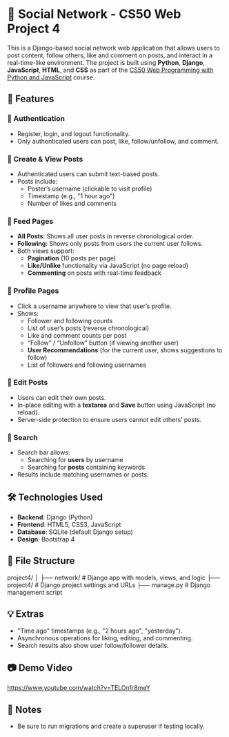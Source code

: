 # 📱 Social Network - CS50 Web Project 4

This is a Django-based social network web application that allows users to post content, follow others, like and comment on posts, and interact in a real-time-like environment. The project is built using **Python**, **Django**, **JavaScript**, **HTML**, and **CSS** as part of the [CS50 Web Programming with Python and JavaScript](https://cs50.harvard.edu/web/) course.

## 🚀 Features

### 🔹 Authentication
- Register, login, and logout functionality.
- Only authenticated users can post, like, follow/unfollow, and comment.

### 🔹 Create & View Posts
- Authenticated users can submit text-based posts.
- Posts include:
  - Poster’s username (clickable to visit profile)
  - Timestamp (e.g., "1 hour ago")
  - Number of likes and comments

### 🔹 Feed Pages
- **All Posts**: Shows all user posts in reverse chronological order.
- **Following**: Shows only posts from users the current user follows.
- Both views support:
  - **Pagination** (10 posts per page)
  - **Like/Unlike** functionality via JavaScript (no page reload)
  - **Commenting** on posts with real-time feedback

### 🔹 Profile Pages
- Click a username anywhere to view that user’s profile.
- Shows:
  - Follower and following counts
  - List of user’s posts (reverse chronological)
  - Like and comment counts per post
  - “Follow” / “Unfollow” button (if viewing another user)
  - **User Recommendations** (for the current user, shows suggestions to follow)
  - List of followers and following usernames

### 🔹 Edit Posts
- Users can edit their own posts.
- In-place editing with a **textarea** and **Save** button using JavaScript (no reload).
- Server-side protection to ensure users cannot edit others’ posts.

### 🔹 Search
- Search bar allows:
  - Searching for **users** by username
  - Searching for **posts** containing keywords
- Results include matching usernames or posts.

## 🛠️ Technologies Used

- **Backend**: Django (Python)
- **Frontend**: HTML5, CSS3, JavaScript
- **Database**: SQLite (default Django setup)
- **Design**: Bootstrap 4

## 📁 File Structure
  project4/
  │
  ├── network/ # Django app with models, views, and logic
  ├── project4/ # Django project settings and URLs
  ├── manage.py # Django management script

## 💡 Extras
- "Time ago" timestamps (e.g., "2 hours ago", "yesterday").
- Asynchronous operations for liking, editing, and commenting.
- Search results also show user follow/follower details.

## 📷 Demo Video
https://www.youtube.com/watch?v=TELOnfr8meY
## 📌 Notes
- Be sure to run migrations and create a superuser if testing locally.
